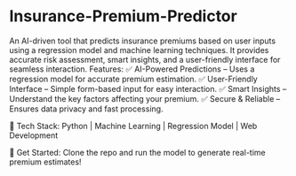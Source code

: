 # Insurance-Premium-Predictor
An AI-driven tool that predicts insurance premiums based on user inputs using a regression model and machine learning techniques. It provides accurate risk assessment, smart insights, and a user-friendly interface for seamless interaction.
Features:
✅ AI-Powered Predictions – Uses a regression model for accurate premium estimation.
✅ User-Friendly Interface – Simple form-based input for easy interaction.
✅ Smart Insights – Understand the key factors affecting your premium.
✅ Secure & Reliable – Ensures data privacy and fast processing.

🔹 Tech Stack: Python | Machine Learning | Regression Model | Web Development

🚀 Get Started: Clone the repo and run the model to generate real-time premium estimates!
